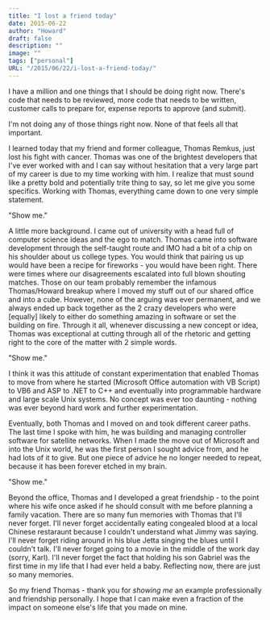 ```yaml
---
title: "I lost a friend today"
date: 2015-06-22
author: "Howard"
draft: false
description: ""
image: ""
tags: ["personal"]
URL: "/2015/06/22/i-lost-a-friend-today/"
---
```


I have a million and one things that I should be doing right now. There's code that needs to be reviewed, more code that needs to be written, customer calls to prepare for, expense reports to approve (and submit).

I'm not doing any of those things right now. None of that feels all that important.

I learned today that my friend and former colleague, Thomas Remkus, just lost his fight with cancer. Thomas was one of the brightest developers that I've ever worked with and I can say without hesitation that a very large part of my career is due to my time working with him. I realize that must sound like a pretty bold and potentially trite thing to say, so let me give you some specifics. Working with Thomas, everything came down to one very simple statement.

"Show me."

A little more background. I came out of university with a head full of computer science ideas and the ego to match. Thomas came into software development through the self-taught route and IMO had a bit of a chip on his shoulder about us college types. You would think that pairing us up would have been a recipe for fireworks - you would have been right. There were times where our disagreements escalated into full blown shouting matches. Those on our team probably remember the infamous Thomas/Howard breakup where I moved my stuff out of our shared office and into a cube. However, none of the arguing was ever permanent, and we always ended up back together as the 2 crazy developers who were [equally] likely to either do something amazing in software or set the building on fire. Through it all, whenever discussing a new concept or idea, Thomas was exceptional at cutting through all of the rhetoric and getting right to the core of the matter with 2 simple words.

"Show me."

I think it was this attitude of constant experimentation that enabled Thomas to move from where he started (Microsoft Office automation with VB Script) to VB6 and ASP to .NET to C++ and eventually into programmable hardware and large scale Unix systems. No concept was ever too daunting - nothing was ever beyond hard work and further experimentation.

Eventually, both Thomas and I moved on and took different career paths. The last time I spoke with him, he was building and managing controller software for satellite networks. When I made the move out of Microsoft and into the Unix world, he was the first person I sought advice from, and he had lots of it to give. But one piece of advice he no longer needed to repeat, because it has been forever etched in my brain. 

"Show me."

Beyond the office, Thomas and I developed a great friendship - to the point where his wife once asked if he should consult with me before planning a family vacation. There are so many fun memories with Thomas that I'll never forget. I'll never forget accidentally eating congealed blood at a local Chinese restaraunt because I couldn't understand what Jimmy was saying. I'll never forget riding around in his blue Jetta singing the blues until I couldn't talk. I'll never forget going to a movie in the middle of the work day (sorry, Karl). I'll never forget the fact that holding his son Gabriel was the first time in my life that I had ever held a baby. Reflecting now, there are just so many memories. 

So my friend Thomas - thank you for _showing me_ an example professionally and friendship personally. I hope that I can make even a fraction of the impact on someone else's life that you made on mine.
